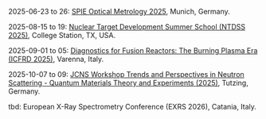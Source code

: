 2025-06-23 to 26: [SPIE Optical Metrology 2025](https://spie.org/conferences-and-exhibitions/optical-metrology "Focuses on optical metrology, covering precision measurement, interferometry, and optical sensing. Topics include surface characterization, dimensional metrology, and applications in manufacturing and nanotechnology, emphasizing advanced optical techniques and computational analysis."), Munich, Germany.

2025-08-15 to 19: [Nuclear Target Development Summer School (NTDSS 2025)](https://cyclotron.tamu.edu/ntdss2025/ "NTDSS 2025 focuses on nuclear target development, covering target fabrication, thin-film techniques, and isotopic enrichment. Topics include applications in nuclear physics experiments, accelerator-based research, and astrophysics, emphasizing hands-on training in target preparation for high-precision nuclear measurements."), College Station, TX, USA.

2025-09-01 to 05: [Diagnostics for Fusion Reactors: The Burning Plasma Era (ICFRD 2025)](https://icpc.it/diagnostics/diagnostics-for-fusion-reactors-the-burning-plasma-era/ "ICFRD 2025 focuses on fusion reactor diagnostics, covering neutron detection, plasma imaging, and magnetic diagnostics. Topics include burning plasma measurements, real-time control, and applications in fusion energy, emphasizing advanced diagnostic techniques for next-generation fusion reactors."), Varenna, Italy.

2025-10-07 to 09: [JCNS Workshop Trends and Perspectives in Neutron Scattering - Quantum Materials Theory and Experiments (2025)](https://iffindico.fz-juelich.de/event/20/ "This workshop focuses on neutron scattering for quantum materials, covering spin dynamics, topological phases, and quantum magnetism. Topics include applications in superconductivity and quantum computing, emphasizing experimental and computational neutron scattering techniques for material characterization."), Tutzing, Germany.

tbd: European X-Ray Spectrometry Conference (EXRS 2026), Catania, Italy.

